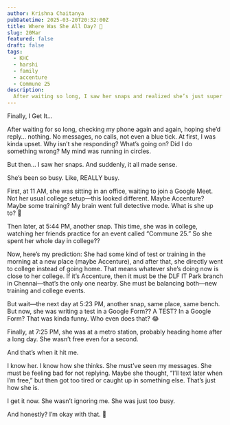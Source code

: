 ```yaml
---
author: Krishna Chaitanya
pubDatetime: 2025-03-20T20:32:00Z
title: Where Was She All Day? 🤔
slug: 20Mar
featured: false
draft: false
tags:
  - KHC
  - harshi
  - family
  - accenture
  - Commune 25
description:
  After waiting so long, I saw her snaps and realized she’s just super busy. I know her—she probably saw my messages but got caught up. 😊
---
```


Finally, I Get It…

After waiting for so long, checking my phone again and again, hoping she’d reply… nothing. No messages, no calls, not even a blue tick. At first, I was kinda upset. Why isn’t she responding? What’s going on? Did I do something wrong? My mind was running in circles.

But then… I saw her snaps. And suddenly, it all made sense.

She’s been so busy. Like, REALLY busy.

First, at 11 AM, she was sitting in an office, waiting to join a Google Meet. Not her usual college setup—this looked different. Maybe Accenture? Maybe some training? My brain went full detective mode. What is she up to? 🤔

Then later, at 5:44 PM, another snap. This time, she was in college, watching her friends practice for an event called “Commune 25.” So she spent her whole day in college??

Now, here’s my prediction: She had some kind of test or training in the morning at a new place (maybe Accenture), and after that, she directly went to college instead of going home. That means whatever she’s doing now is close to her college. If it’s Accenture, then it must be the DLF IT Park branch in Chennai—that’s the only one nearby. She must be balancing both—new training and college events.

But wait—the next day at 5:23 PM, another snap, same place, same bench. But now, she was writing a test in a Google Form?? A TEST? In a Google Form? That was kinda funny. Who even does that? 😂

Finally, at 7:25 PM, she was at a metro station, probably heading home after a long day. She wasn’t free even for a second.

And that’s when it hit me.

I know her. I know how she thinks. She must’ve seen my messages. She must be feeling bad for not replying. Maybe she thought, “I’ll text later when I’m free,” but then got too tired or caught up in something else. That’s just how she is.

I get it now. She wasn’t ignoring me. She was just too busy.

And honestly? I’m okay with that. 🙂
